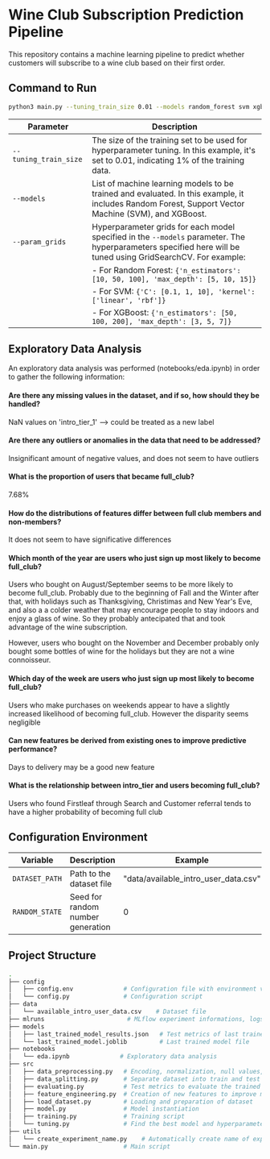 # Wine Club Subscription Prediction Pipeline

This repository contains a machine learning pipeline to predict whether customers will subscribe to a wine club based on their first order.

## Command to Run

```bash
python3 main.py --tuning_train_size 0.01 --models random_forest svm xgboost --param_grids "{'random_forest': {'n_estimators': [10, 50, 100], 'max_depth': [5, 10, 15]}}" "{'svm': {'C': [0.1, 1, 10], 'kernel': ['linear', 'rbf']}}" "{'xgboost': {'n_estimators': [50, 100, 200], 'max_depth': [3, 5, 7]}}"
```

| Parameter                 | Description                                                                                                                                                 |
|---------------------------|-------------------------------------------------------------------------------------------------------------------------------------------------------------|
| `--tuning_train_size`     | The size of the training set to be used for hyperparameter tuning. In this example, it's set to 0.01, indicating 1% of the training data.                   |
| `--models`                | List of machine learning models to be trained and evaluated. In this example, it includes Random Forest, Support Vector Machine (SVM), and XGBoost.          |
| `--param_grids`           | Hyperparameter grids for each model specified in the `--models` parameter. The hyperparameters specified here will be tuned using GridSearchCV. For example: |
|                           | - For Random Forest: `{'n_estimators': [10, 50, 100], 'max_depth': [5, 10, 15]}`                                                                           |
|                           | - For SVM: `{'C': [0.1, 1, 10], 'kernel': ['linear', 'rbf']}`                                                                                              |
|                           | - For XGBoost: `{'n_estimators': [50, 100, 200], 'max_depth': [3, 5, 7]}`                                                                                  |

## Exploratory Data Analysis

An exploratory data analysis was performed (notebooks/eda.ipynb) in order to gather the following information:

#### Are there any missing values in the dataset, and if so, how should they be handled?
NaN values on 'intro_tier_1' --> could be treated as a new label

#### Are there any outliers or anomalies in the data that need to be addressed?
Insignificant amount of negative values, and does not seem to have outliers

#### What is the proportion of users that became full_club?
7.68%

#### How do the distributions of features differ between full club members and non-members?
It does not seem to have significative differences

#### Which month of the year are users who just sign up most likely to become full_club?
Users who bought on August/September seems to be more likely to become full_club. Probably due to the beginning of Fall and the Winter after that, with holidays such as Thanksgiving, Christimas and New Year's Eve, and also a a colder weather that may encourage people to stay indoors and enjoy a glass of wine. So they probably antecipated that and took advantage of the wine subscription.

However, users who bought on the November and December probably only bought some bottles of wine for the holidays but they are not a wine connoisseur.

#### Which day of the week are users who just sign up most likely to become full_club?
Users who make purchases on weekends appear to have a slightly increased likelihood of becoming full_club. However the disparity seems negligible

#### Can new features be derived from existing ones to improve predictive performance?
Days to delivery may be a good new feature

#### What is the relationship between intro_tier and users becoming full_club?
Users who found Firstleaf through Search and Customer referral tends to have a higher probability of becoming full club 

## Configuration Environment

| Variable      | Description                                    | Example                        |
|---------------|------------------------------------------------|--------------------------------|
| `DATASET_PATH`| Path to the dataset file                       | "data/available_intro_user_data.csv" |
| `RANDOM_STATE`| Seed for random number generation              | 0                              |

## Project Structure
```bash
.
├── config
│   ├── config.env              # Configuration file with environment variables
│   └── config.py               # Configuration script
├── data
│   └── available_intro_user_data.csv    # Dataset file
├── mlruns                       # MLflow experiment informations, logs, and trained models
├── models
│   ├── last_trained_model_results.json   # Test metrics of last trained model
│   └── last_trained_model.joblib         # Last trained model file
├── notebooks
│   └── eda.ipynb              # Exploratory data analysis
├── src
│   ├── data_preprocessing.py   # Encoding, normalization, null values, and other preprocessing operations
│   ├── data_splitting.py       # Separate dataset into train and test sets
│   ├── evaluating.py           # Test metrics to evaluate the trained model
│   ├── feature_engineering.py  # Creation of new features to improve model performance
│   ├── load_dataset.py         # Loading and preparation of dataset
│   ├── model.py                # Model instantiation
│   ├── training.py             # Training script
│   └── tuning.py               # Find the best model and hyperparameters based on GridSearch with Cross Validation
├── utils
│   └── create_experiment_name.py    # Automatically create name of experiments based on datetime
└── main.py                     # Main script
```